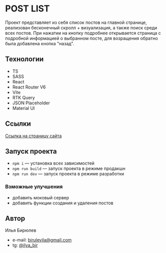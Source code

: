 # POST LIST

Проект представляет из себя список постов на главной странице, реализован бесконечный скролл + визуализация, а также поиск среди всех постов.
При нажатии на кнопку подробнее открывается страница с подробной информацией о выбранном посте, для возращения обратно была добавлена кнопка "назад". 

## Технологии

- TS
- SASS
- React
- React Router V6
- Vite
- RTK Query
- JSON Placeholder
- Material UI

## Ссылки

[Ссылка на страницу сайта](https://ilyabiryulev.github.io/react-list-project/)

## Запуск проекта

- `npm i` — установка всех зависимостей
- `npm run build` — запуск проекта в режиме продакшн
- `npm run dev` — запуск проекта в режиме разработки

### Взможные улучшения

- добавить моковый сервер
- добавить функции создания и удаления постов

## Автор

Илья Бирюлев

- e-mail: birulevila@gmail.com
- tg: [@ilya_bir](https://t.me/ilya_bir)